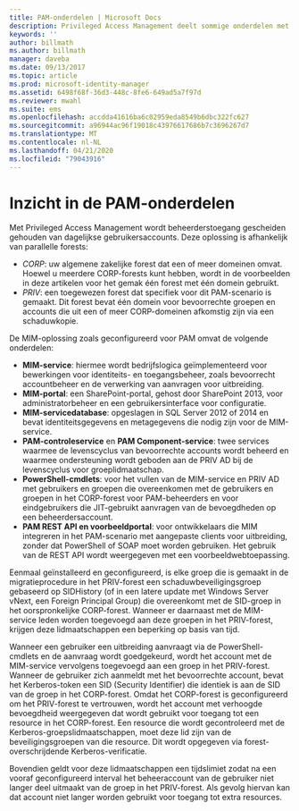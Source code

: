```yaml
---
title: PAM-onderdelen | Microsoft Docs
description: Privileged Access Management deelt sommige onderdelen met MIM en heeft daarnaast een aantal eigen onderdelen. Meer informatie over hoe deze onderdelen samenwerken.
keywords: ''
author: billmath
ms.author: billmath
manager: daveba
ms.date: 09/13/2017
ms.topic: article
ms.prod: microsoft-identity-manager
ms.assetid: 6498f68f-36d3-448c-8fe6-649ad5a7f97d
ms.reviewer: mwahl
ms.suite: ems
ms.openlocfilehash: accdda41616ba6c02959eda8549b6dbc322fc627
ms.sourcegitcommit: a96944ac96f19018c43976617686b7c3696267d7
ms.translationtype: MT
ms.contentlocale: nl-NL
ms.lasthandoff: 04/21/2020
ms.locfileid: "79043916"
---
```

# <a name="understand-the-components-of-pam"></a>Inzicht in de PAM-onderdelen

Met Privileged Access Management wordt beheerderstoegang gescheiden gehouden van dagelijkse gebruikersaccounts. Deze oplossing is afhankelijk van parallelle forests:

- *CORP*: uw algemene zakelijke forest dat een of meer domeinen omvat. Hoewel u meerdere CORP-forests kunt hebben, wordt in de voorbeelden in deze artikelen voor het gemak één forest met één domein gebruikt.  
- *PRIV*: een toegewezen forest dat specifiek voor dit PAM-scenario is gemaakt. Dit forest bevat één domein voor bevoorrechte groepen en accounts die uit een of meer CORP-domeinen afkomstig zijn via een schaduwkopie.

De MIM-oplossing zoals geconfigureerd voor PAM omvat de volgende onderdelen:  

- **MIM-service**: hiermee wordt bedrijfslogica geïmplementeerd voor bewerkingen voor identiteits- en toegangsbeheer, zoals bevoorrecht accountbeheer en de verwerking van aanvragen voor uitbreiding.
- **MIM-portal**: een SharePoint-portal, gehost door SharePoint 2013, voor administratorbeheer en een gebruikersinterface voor configuratie.
- **MIM-servicedatabase**: opgeslagen in SQL Server 2012 of 2014 en bevat identiteitsgegevens en metagegevens die nodig zijn voor de MIM-service.
- **PAM-controleservice** en **PAM Component-service**: twee services waarmee de levenscyclus van bevoorrechte accounts wordt beheerd en waarmee ondersteuning wordt geboden aan de PRIV AD bij de levenscyclus voor groeplidmaatschap.
- **PowerShell-cmdlets**: voor het vullen van de MIM-service en PRIV AD met gebruikers en groepen die overeenkomen met de gebruikers en groepen in het CORP-forest voor PAM-beheerders en voor eindgebruikers die JIT-gebruikt aanvragen van de bevoegdheden op een beheerdersaccount.
- **PAM REST API en voorbeeldportal**: voor ontwikkelaars die MIM integreren in het PAM-scenario met aangepaste clients voor uitbreiding, zonder dat PowerShell of SOAP moet worden gebruiken. Het gebruik van de REST API wordt weergegeven met een voorbeeldwebtoepassing.

Eenmaal geïnstalleerd en geconfigureerd, is elke groep die is gemaakt in de migratieprocedure in het PRIV-forest een schaduwbeveiligingsgroep gebaseerd op SIDHistory (of in een latere update met Windows Server vNext, een Foreign Principal Group) die overeenkomt met de SID-groep in het oorspronkelijke CORP-forest. Wanneer er daarnaast met de MIM-service leden worden toegevoegd aan deze groepen in het PRIV-forest, krijgen deze lidmaatschappen een beperking op basis van tijd.

Wanneer een gebruiker een uitbreiding aanvraagt via de PowerShell-cmdlets en de aanvraag wordt goedgekeurd, wordt het account met de MIM-service vervolgens toegevoegd aan een groep in het PRIV-forest. Wanneer de gebruiker zich aanmeldt met het bevoorrechte account, bevat het Kerberos-token een SID (Security Identifier) die identiek is aan de SID van de groep in het CORP-forest. Omdat het CORP-forest is geconfigureerd om het PRIV-forest te vertrouwen, wordt het account met verhoogde bevoegdheid weergegeven dat wordt gebruikt voor toegang tot een resource in het CORP-forest. Een resource die wordt gecontroleerd met de Kerberos-groepslidmaatschappen, moet deze lid zijn van de beveiligingsgroepen van die resource. Dit wordt opgegeven via forest-overschrijdende Kerberos-verificatie.

Bovendien geldt voor deze lidmaatschappen een tijdslimiet zodat na een vooraf geconfigureerd interval het beheeraccount van de gebruiker niet langer deel uitmaakt van de groep in het PRIV-forest. Als gevolg hiervan kan dat account niet langer worden gebruikt voor toegang tot extra resources.
